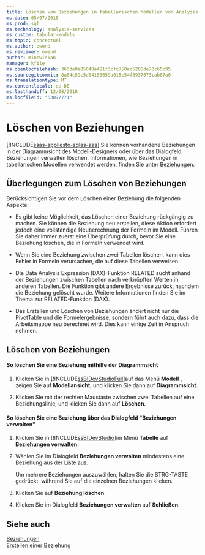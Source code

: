```yaml
---
title: Löschen von Beziehungen in tabellarischen Modellen von Analysis Services | Microsoft-Dokumentation
ms.date: 05/07/2018
ms.prod: sql
ms.technology: analysis-services
ms.custom: tabular-models
ms.topic: conceptual
ms.author: owend
ms.reviewer: owend
author: minewiskan
manager: kfile
ms.openlocfilehash: 360de0e85048a491f3cfc750ac5288de73c65c95
ms.sourcegitcommit: 8a64c59c5d84150659a015e54f8937673cab87a0
ms.translationtype: MT
ms.contentlocale: de-DE
ms.lasthandoff: 12/08/2018
ms.locfileid: "53072771"
---
```

# <a name="delete-relationships"></a>Löschen von Beziehungen 
[!INCLUDE[ssas-appliesto-sqlas-aas](../../includes/ssas-appliesto-sqlas-aas.md)]
  Sie können vorhandene Beziehungen in der Diagrammsicht des Modell-Designers oder über das Dialogfeld Beziehungen verwalten löschen. Informationen, wie Beziehungen in tabellarischen Modellen verwendet werden, finden Sie unter [Beziehungen](../../analysis-services/tabular-models/relationships-ssas-tabular.md).  
  
## <a name="considerations-for-deleting-relationships"></a>Überlegungen zum Löschen von Beziehungen  
 Berücksichtigen Sie vor dem Löschen einer Beziehung die folgenden Aspekte:  
  
-   Es gibt keine Möglichkeit, das Löschen einer Beziehung rückgängig zu machen. Sie können die Beziehung neu erstellen, diese Aktion erfordert jedoch eine vollständige Neuberechnung der Formeln im Modell. Führen Sie daher immer zuerst eine Überprüfung durch, bevor Sie eine Beziehung löschen, die in Formeln verwendet wird.  
  
-   Wenn Sie eine Beziehung zwischen zwei Tabellen löschen, kann dies Fehler in Formeln verursachen, die auf diese Tabellen verweisen.  
  
-   Die Data Analysis Expression (DAX)-Funktion RELATED sucht anhand der Beziehungen zwischen Tabellen nach verknüpften Werten in anderen Tabellen. Die Funktion gibt andere Ergebnisse zurück, nachdem die Beziehung gelöscht wurde. Weitere Informationen finden Sie im Thema zur RELATED-Funktion (DAX).  
  
-   Das Erstellen und Löschen von Beziehungen ändert nicht nur die PivotTable und die Formelergebnisse, sondern führt auch dazu, dass die Arbeitsmappe neu berechnet wird. Dies kann einige Zeit in Anspruch nehmen.  
  
## <a name="delete-relationships"></a>Löschen von Beziehungen  
  
#### <a name="to-delete-a-relationship-by-using-diagram-view"></a>So löschen Sie eine Beziehung mithilfe der Diagrammsicht  
  
1.  Klicken Sie in [!INCLUDE[ssBIDevStudioFull](../../includes/ssbidevstudiofull-md.md)]auf das Menü **Modell** , zeigen Sie auf **Modellansicht**, und klicken Sie dann auf **Diagrammsicht**.  
  
2.  Klicken Sie mit der rechten Maustaste zwischen zwei Tabellen auf eine Beziehungslinie, und klicken Sie dann auf **Löschen**.  
  
#### <a name="to-delete-a-relationship-by-using-the-manage-relationships-dialog-box"></a>So löschen Sie eine Beziehung über das Dialogfeld "Beziehungen verwalten"  
  
1.  Klicken Sie in [!INCLUDE[ssBIDevStudio](../../includes/ssbidevstudio-md.md)]im Menü **Tabelle** auf **Beziehungen verwalten**.  
  
2.  Wählen Sie im Dialogfeld **Beziehungen verwalten** mindestens eine Beziehung aus der Liste aus.  
  
     Um mehrere Beziehungen auszuwählen, halten Sie die STRG-TASTE gedrückt, während Sie auf die einzelnen Beziehungen klicken.  
  
3.  Klicken Sie auf **Beziehung löschen**.  
  
4.  Klicken Sie im Dialogfeld **Beziehungen verwalten** auf **Schließen**.  
  
## <a name="see-also"></a>Siehe auch  
 [Beziehungen](../../analysis-services/tabular-models/relationships-ssas-tabular.md)   
 [Erstellen einer Beziehung](../../analysis-services/tabular-models/create-a-relationship-between-two-tables-ssas-tabular.md)  
  
  
